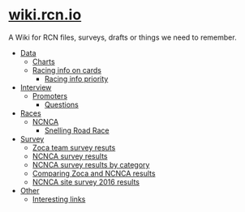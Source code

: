[wiki.rcn.io](https://me4ta.gitbooks.io/rcn-wiki/content/)
=======

A Wiki for RCN files, surveys, drafts or things we need to remember.
* [Data](data/README.md)
  * [Charts](data/charts/README.md)
  * [Racing info on cards](data/racing-info-on-cards/README.md)
    * [Racing info priority](data/racing-info-on-cards/racing-info-priority.md)
* [Interview](interview/README.md)
  * [Promoters](interview/promoters/README.md)
    * [Questions](interview/promoters/questions.md)
* [Races](races/README.md)
  * [NCNCA](races/ncnca/README.md)
    * [Snelling Road Race](races/ncnca/snelling-road-race.md)
* [Survey](survey/README.md)
  * [Zoca team survey resuts](survey/zoca-team-survey-results.md)
  * [NCNCA survey results](survey/ncnca-survey-results.md)
  * [NCNCA survey results by category](survey/ncnca-survey-results-by-category.md)
  * [Comparing Zoca and NCNCA results](survey/comparing-zoca-and-ncnca-results.md)
  * [NCNCA site survey 2016 results](survey/ncnca-site-survey2016-results.md)
* [Other](/other/README.md)
  * [Interesting links](other/interesting-links.md)


